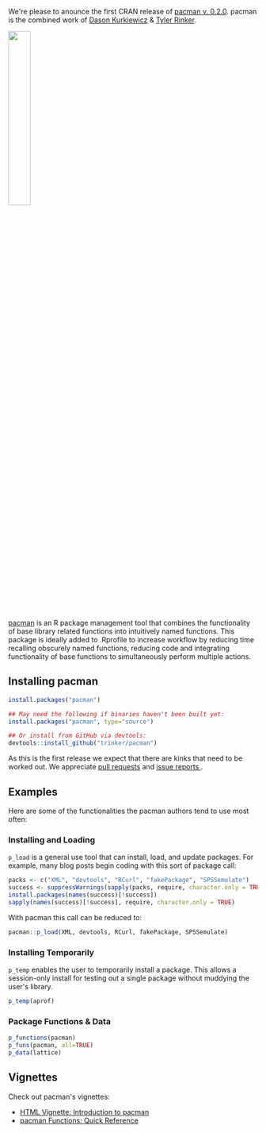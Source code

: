 We're please to anounce the first CRAN release of [pacman v. 0.2.0](http://cran.r-project.org/web/packages/pacman/index.html).  pacman is the combined work of [Dason Kurkiewicz](https://github.com/Dasonk) & [Tyler Rinker](https://trinkerrstuff.wordpress.com/about/).  

<img src="https://github.com/trinker/pacman/raw/master/inst/pacman_logo/r_pacman.png" width="30%">

[pacman](https://github.com/trinker/pacman) is an R package management tool that combines the functionality of base library related functions into intuitively named functions. This package is ideally added to .Rprofile to increase workflow by reducing time recalling obscurely named functions, reducing code and integrating functionality of base functions to simultaneously perform multiple actions.



## Installing pacman


```r
install.packages("pacman")

## May need the following if binaries haven't been built yet:
install.packages("pacman", type="source")

## Or install from GitHub via devtools:
devtools::install_github("trinker/pacman")
```

As this is the first release we expect that there are kinks that need to be worked out.  We appreciate [pull requests](https://github.com/trinker/pacman/) and [issue reports ](https://github.com/trinker/pacman/issues).  

## Examples

Here are some of the functionalities the pacman authors tend to use most often:

### Installing and Loading    

`p_load` is a general use tool that can install, load, and update packages. For example, many blog posts begin coding with this sort of package call:


```r
packs <- c("XML", "devtools", "RCurl", "fakePackage", "SPSSemulate")
success <- suppressWarnings(sapply(packs, require, character.only = TRUE))
install.packages(names(success)[!success])
sapply(names(success)[!success], require, character.only = TRUE)
```

With pacman this call can be reduced to:


```r
pacman::p_load(XML, devtools, RCurl, fakePackage, SPSSemulate)
```


### Installing Temporarily

`p_temp` enables the user to temporarily install a package.  This allows a session-only install for testing out a single package without muddying the user's library.  


```r
p_temp(aprof)
```


### Package Functions & Data 


```r
p_functions(pacman)
p_funs(pacman, all=TRUE)
p_data(lattice)
```

## Vignettes

Check out pacman's vignettes:

- [HTML Vignette: Introduction to pacman](http://trinker.github.io/pacman/vignettes/Introduction_to_pacman.html)      
- [pacman Functions: Quick Reference](http://trinker.github.io/pacman_dev/vignettes/pacman_functions_quick_reference.html) 
